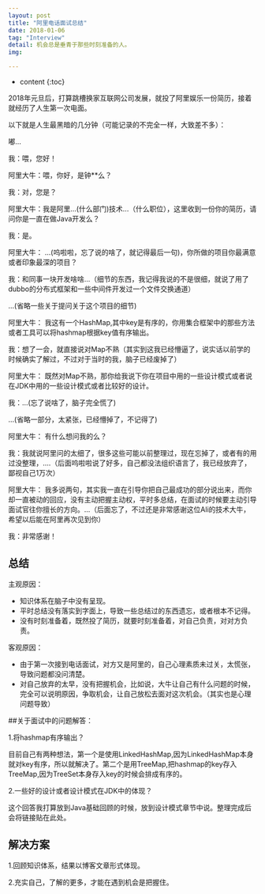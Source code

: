 ```yaml
---
layout: post
title: "阿里电话面试总结"
date: 2018-01-06
tag: "Interview"
detail: 机会总是垂青于那些时刻准备的人。
img: 

---
```


* content
{:toc}

2018年元旦后，打算跳槽换家互联网公司发展，就投了阿里娱乐一份简历，接着就经历了人生第一次电面。

以下就是人生最黑暗的几分钟（可能记录的不完全一样，大致差不多）：

嘟...

我：喂，您好！

阿里大牛：喂，你好，是钟**么？

我：对，您是？

阿里大牛：我是阿里...(什么部门)技术...（什么职位），这里收到一份你的简历，请问你是一直在做Java开发么？

我：是。

阿里大牛： ...(呜啦啦，忘了说的啥了，就记得最后一句)，你所做的项目你最满意或者印象最深的项目？

我：和同事一块开发啥啥...（细节的东西，我记得我说的不是很细，就说了用了dubbo的分布式框架和一些中间件开发过一个文件交换通道）

...(省略一些关于提问关于这个项目的细节)

阿里大牛： 我这有一个HashMap,其中key是有序的，你用集合框架中的那些方法或者工具可以将hashmap根据key值有序输出。

我：想了一会，就直接说对Map不熟（其实到这我已经懵逼了，说实话以前学的时候确实了解过，不过对于当时的我，脑子已经废掉了）

阿里大牛： 既然对Map不熟，那你给我说下你在项目中用的一些设计模式或者说在JDK中用的一些设计模式或者比较好的设计。

我：...(忘了说啥了，脑子完全慌了)

...(省略一部分，太紧张，已经懵掉了，不记得了)

阿里大牛： 有什么想问我的么？

我：我就说阿里问的太细了，很多这些可能以前整理过，现在忘掉了，或者有的用过没整理，....（后面呜啦啦说了好多，自己都没法组织语言了，我已经放弃了，鄙视自己1万次）

阿里大牛： 我多说两句，其实我一直在引导你把自己最成功的部分说出来，而你却一直被动的回应，没有主动把握主动权，平时多总结，在面试的时候要主动引导面试官往你擅长的方向。...（后面忘了，不过还是非常感谢这位Ali的技术大牛，希望以后能在阿里再次见到你）

我：非常感谢！


## 总结

主观原因：

* 知识体系在脑子中没有呈现。
* 平时总结没有落实到字面上，导致一些总结过的东西遗忘，或者根本不记得。
* 没有时刻准备着，既然投了简历，就要时刻准备着，对自己负责，对对方负责。

客观原因：

* 由于第一次接到电话面试，对方又是阿里的，自己心理素质未过关，太慌张，导致问题都没问清楚。
* 对自己放弃的太早，没有把握机会，比如说，大牛让自己有什么问题的时候，完全可以说明原因，争取机会，让自己放松去面对这次机会。（其实也是心理问题导致）

##关于面试中的问题解答：

1.将hashmap有序输出？

目前自己有两种想法，第一个是使用LinkedHashMap,因为LinkedHashMap本身就对key有序，所以就解决了。第二个是用TreeMap,把hashmap的key存入TreeMap,因为TreeSet本身存入key的时候会排成有序的。

2.一些好的设计或者设计模式在JDK中的体现？

这个回答我打算放到Java基础回顾的时候，放到设计模式章节中说。整理完成后会将链接贴在此处。


## 解决方案

1.回顾知识体系，结果以博客文章形式体现。

2.充实自己，了解的更多，才能在遇到机会是把握住。





